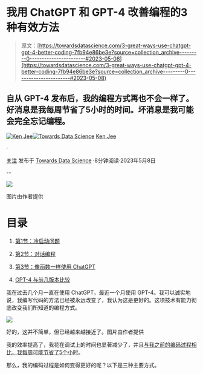 # 我用 ChatGPT 和 GPT-4 改善编程的3种有效方法

> 原文：[https://towardsdatascience.com/3-great-ways-use-chatgpt-gpt-4-better-coding-7fb94e86be3e?source=collection_archive---------0-----------------------#2023-05-08](https://towardsdatascience.com/3-great-ways-use-chatgpt-gpt-4-better-coding-7fb94e86be3e?source=collection_archive---------0-----------------------#2023-05-08)

## 自从 GPT-4 发布后，我的编程方式再也不会一样了。好消息是我每周节省了5小时的时间。坏消息是我可能会完全忘记编程。

[](https://medium.com/@kenneth.b.jee?source=post_page-----7fb94e86be3e--------------------------------)[![Ken Jee](../Images/61a9c8a3bade06b43de0e3d7a3099bf7.png)](https://medium.com/@kenneth.b.jee?source=post_page-----7fb94e86be3e--------------------------------)[](https://towardsdatascience.com/?source=post_page-----7fb94e86be3e--------------------------------)[![Towards Data Science](../Images/a6ff2676ffcc0c7aad8aaf1d79379785.png)](https://towardsdatascience.com/?source=post_page-----7fb94e86be3e--------------------------------) [Ken Jee](https://medium.com/@kenneth.b.jee?source=post_page-----7fb94e86be3e--------------------------------)

·

[关注](https://medium.com/m/signin?actionUrl=https%3A%2F%2Fmedium.com%2F_%2Fsubscribe%2Fuser%2F6ee1f7466557&operation=register&redirect=https%3A%2F%2Ftowardsdatascience.com%2F3-great-ways-use-chatgpt-gpt-4-better-coding-7fb94e86be3e&user=Ken+Jee&userId=6ee1f7466557&source=post_page-6ee1f7466557----7fb94e86be3e---------------------post_header-----------) 发布于 [Towards Data Science](https://towardsdatascience.com/?source=post_page-----7fb94e86be3e--------------------------------) ·8分钟阅读·2023年5月8日[](https://medium.com/m/signin?actionUrl=https%3A%2F%2Fmedium.com%2F_%2Fvote%2Ftowards-data-science%2F7fb94e86be3e&operation=register&redirect=https%3A%2F%2Ftowardsdatascience.com%2F3-great-ways-use-chatgpt-gpt-4-better-coding-7fb94e86be3e&user=Ken+Jee&userId=6ee1f7466557&source=-----7fb94e86be3e---------------------clap_footer-----------)

--

[](https://medium.com/m/signin?actionUrl=https%3A%2F%2Fmedium.com%2F_%2Fbookmark%2Fp%2F7fb94e86be3e&operation=register&redirect=https%3A%2F%2Ftowardsdatascience.com%2F3-great-ways-use-chatgpt-gpt-4-better-coding-7fb94e86be3e&source=-----7fb94e86be3e---------------------bookmark_footer-----------)![](../Images/9bfc52f629a128931994fef400ddd769.png)

图片由作者提供

# 目录

1.  [第1节：冷启动问题](#c1dc)

1.  [第2节：对话编程](#bdfe)

1.  [第3节：像函数一样使用 ChatGPT](#d413)

1.  [GPT-4 与前几版本比较](#ddb7)

我在过去几个月一直在使用 ChatGPT，最近一个月使用 GPT-4。我可以诚实地说，我编写代码的方法已经被永远改变了，我认为这是更好的。这项技术有能力彻底改变我们所知道的编程方式。

![](../Images/e142b1a11f5d7af0cec85edd0af4b70a.png)

好的，这并不简单，但已经越来越接近了。图片由作者提供

我的效率提高了，我花在调试上的时间也显著减少了，并且[与我之前的编码过程相比，我每周可能节省了5个小时](https://medium.com/gitconnected/how-i-save-over-5-hours-every-week-using-chatgpt-as-a-data-scientist-715fb5fd68d)。

那么，我的编码过程是如何变得更好的呢？以下是三种主要方式。
